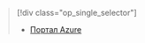 > [!div class="op_single_selector"]
> * [Портал Azure](../articles/storage/common/storage-create-storage-account.md)
> 
> 

